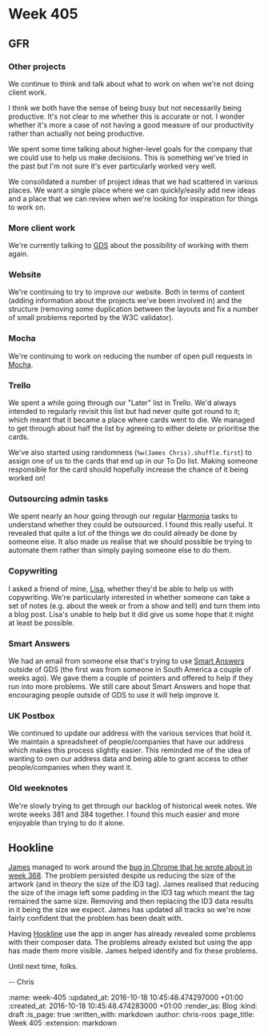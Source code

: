 Week 405
========

## GFR

### Other projects

We continue to think and talk about what to work on when we're not doing client work.

I think we both have the sense of being busy but not necessarily being productive. It's not clear to me whether this is accurate or not. I wonder whether it's more a case of not having a good measure of our productivity rather than actually not being productive.

We spent some time talking about higher-level goals for the company that we could use to help us make decisions. This is something we've tried in the past but I'm not sure it's ever particularly worked very well.

We consolidated a number of project ideas that we had scattered in various places. We want a single place where we can quickly/easily add new ideas and a place that we can review when we're looking for inspiration for things to work on.

### More client work

We're currently talking to [GDS][gds] about the possibility of working with them again.

### Website

We're continuing to try to improve our website. Both in terms of content (adding information about the projects we've been involved in) and the structure (removing some duplication between the layouts and fix a number of small problems reported by the W3C validator).

### Mocha

We're continuing to work on reducing the number of open pull requests in [Mocha][mocha].

### Trello

We spent a while going through our "Later" list in Trello. We'd always intended to regularly revisit this list but had never quite got round to it; which meant that it became a place where cards went to die. We managed to get through about half the list by agreeing to either delete or prioritise the cards.

We've also started using randomness (`%w(James Chris).shuffle.first`) to assign one of us to the cards that end up in our To Do list. Making someone responsible for the card should hopefully increase the chance of it being worked on!

### Outsourcing admin tasks

We spent nearly an hour going through our regular [Harmonia][harmonia] tasks to understand whether they could be outsourced. I found this really useful. It revealed that quite a lot of the things we do could already be done by someone else. It also made us realise that we should possible be trying to automate them rather than simply paying someone else to do them.

### Copywriting

I asked a friend of mine, [Lisa][lisa-martin], whether they'd be able to help us with copywriting. We're particularly interested in whether someone can take a set of notes (e.g. about the week or from a show and tell) and turn them into a blog post. Lisa's unable to help but it did give us some hope that it might at least be possible.

### Smart Answers

We had an email from someone else that's trying to use [Smart Answers][smart-answers] outside of GDS (the first was from someone in South America a couple of weeks ago). We gave them a couple of pointers and offered to help if they run into more problems. We still care about Smart Answers and hope that encouraging people outside of GDS to use it will help improve it.

### UK Postbox

We continued to update our address with the various services that hold it. We maintain a spreadsheet of people/companies that have our address which makes this process slightly easier. This reminded me of the idea of wanting to own our address data and being able to grant access to other people/companies when they want it.

### Old weeknotes

We're slowly trying to get through our backlog of historical week notes. We wrote weeks 381 and 384 together. I found this much easier and more enjoyable than trying to do it alone.

## Hookline

[James][james-mead] managed to work around the [bug in Chrome that he wrote about in week 368][week-368-chrome-bug]. The problem persisted despite us reducing the size of the artwork (and in theory the size of the ID3 tag). James realised that reducing the size of the image left some padding in the ID3 tag which meant the tag remained the same size. Removing and then replacing the ID3 data results in it being the size we expect. James has updated all tracks so we're now fairly confident that the problem has been dealt with.

Having [Hookline][hookline] use the app in anger has already revealed some problems with their composer data. The problems already existed but using the app has made them more visible. James helped identify and fix these problems.

Until next time, folks.

-- Chris

[gds]: http://digital.cabinetoffice.gov.uk/
[Harmonia]: https://harmonia.io/
[Hookline]: http://hookline.tv/
[james-mead]: /james-mead
[lisa-martin]: https://lisaamartin.wordpress.com/
[mocha]: https://github.com/freerange/mocha
[smart-answers]: https://github.com/alphagov/smart-answers
[week-368-chrome-bug]: /week-368-google-chrome-bug

:name: week-405
:updated_at: 2016-10-18 10:45:48.474297000 +01:00
:created_at: 2016-10-18 10:45:48.474283000 +01:00
:render_as: Blog
:kind: draft
:is_page: true
:written_with: markdown
:author: chris-roos
:page_title: Week 405
:extension: markdown
